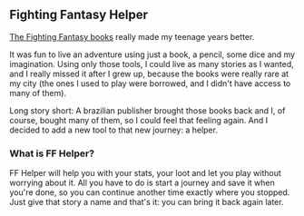 ## Fighting Fantasy Helper

[The Fighting Fantasy books](https://en.wikipedia.org/wiki/Fighting_Fantasy) really made my teenage years better.

It was fun to live an adventure using just a book, a pencil, some dice and my imagination.
Using only those tools, I could live as many stories as I wanted, and I really missed it after I grew up, because the books were really rare at my city (the ones I used to play were borrowed, and I didn't have access to many of them).

Long story short: A brazilian publisher brought those books back and I, of course, bought many of them, so I could feel that feeling again.
And I decided to add a new tool to that new journey: a helper.

### What is FF Helper?

FF Helper will help you with your stats, your loot and let you play without worrying about it.
All you have to do is start a journey and save it when you're done, so you can continue another time exactly where you stopped.
Just give that story a name and that's it: you can bring it back again later.
<!--
```markdown
Syntax highlighted code block

# Header 1
## Header 2
### Header 3

- Bulleted
- List

1. Numbered
2. List

**Bold** and _Italic_ and `Code` text

[Link](url) and ![Image](src)
```

For more details see [GitHub Flavored Markdown](https://guides.github.com/features/mastering-markdown/).

-->
